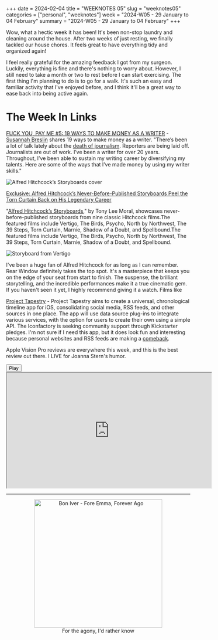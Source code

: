 +++
date = 2024-02-04
title = "WEEKNOTES 05"
slug = "weeknotes05"
categories = ["personal", "weeknotes"]
week = "2024-W05 - 29 January to 04 February"
summary = "2024-W05 - 29 January to 04 February"
+++

Wow, what a hectic week it has been! It's been non-stop laundry and cleaning around the house. After two weeks of just resting, we finally tackled our house chores. It feels great to have everything tidy and organized again!

I feel really grateful for the amazing feedback I got from my surgeon. Luckily, everything is fine and there's nothing to worry about. However, I still need to take a month or two to rest before I can start exercising. The first thing I'm planning to do is to go for a walk. It's such an easy and familiar activity that I've enjoyed before, and I think it'll be a great way to ease back into being active again.

# The Week In Links

[FUCK YOU, PAY ME #5: 19 WAYS TO MAKE MONEY AS A WRITER](https://susannahbreslin.com/blog/2024/1/27/19-ways-to-make-money-as-a-writer) - [Susannah Breslin](https://susannahbreslin.com/)  shares 19 ways to make money as a writer. "There’s been a lot of talk lately about the [death of journalism](https://www.nytimes.com/2024/01/24/business/media/media-industry-layoffs-decline.html). Reporters are being laid off. Journalists are out of work. I’ve been a writer for over 20 years. Throughout, I’ve been able to sustain my writing career by diversifying my talents. Here are some of the ways that I’ve made money by using my writer skills."

![Alfred Hitchcock’s Storyboards cover](/weeknotes/weeknotes05/Alfred-Hitchcock-Storyboards_cover_FINAL-1195x1536.jpg "Alfred Hitchcock’s Storyboards by novelist and Hitchcock scholar Tony Lee Moral")

 [Exclusive: Alfred Hitchcock’s Never-Before-Published Storyboards Peel the Torn Curtain Back on His Legendary Career](https://thefilmstage.com/exclusive-alfred-hitchcocks-never-before-published-storyboards-peel-the-torn-curtain-back-on-his-legendary-career/)
 
 "[Alfred Hitchcock’s Storyboards](https://www.amazon.com/Alfred-Hitchcock-Tony-Lee-Moral/dp/1789099544?&linkId=c03d7cd1d50fff9d3426efe3417483b5&language=en_US)," by Tony Lee Moral, showcases never-before-published storyboards from nine classic Hitchcock films.The featured films include Vertigo, The Birds, Psycho, North by Northwest, The 39 Steps, Torn Curtain, Marnie, Shadow of a Doubt, and Spellbound.The featured films include Vertigo, The Birds, Psycho, North by Northwest, The 39 Steps, Torn Curtain, Marnie, Shadow of a Doubt, and Spellbound.

![Storyboard from Vertigo](/weeknotes/weeknotes05/Alfred-Hitchcock-Storyboards-3.jpg "Storyboard from Vertigo")

I've been a huge fan of Alfred Hitchcock for as long as I can remember. Rear Window definitely takes the top spot. It's a masterpiece that keeps you on the edge of your seat from start to finish. The suspense, the brilliant storytelling, and the incredible performances make it a true cinematic gem. If you haven't seen it yet, I highly recommend giving it a watch. Films like

[Project Tapestry](https://www.kickstarter.com/projects/iconfactory/project-tapestry/) - Project Tapestry aims to create a universal, chronological timeline app for iOS, consolidating social media, RSS feeds, and other sources in one place. The app will use data source plug-ins to integrate various services, with the option for users to create their own using a simple API. The Iconfactory is seeking community support through Kickstarter pledges. I'm not sure if I need this app, but it does look fun and interesting because personal websites and RSS feeds are making a [comeback](https://matthiasott.com/notes/the-year-of-the-personal-website).

Apple Vision Pro reviews are everywhere this week, and this is the best review out there. I LIVE for Joanna Stern's humor.

<lite-youtube videoid="8xI10SFgzQ8" style="background-image: url(&quot;https://i.ytimg.com/vi/8xI10SFgzQ8/hqdefault.jpg&quot;);" class="lyt-activated"><button type="button" class="lty-playbtn"><span class="lyt-visually-hidden">Play</span></button><iframe width="560" height="315" title="Play" allow="accelerometer; autoplay; encrypted-media; gyroscope; picture-in-picture" allowfullscreen="" src="https://www.youtube-nocookie.com/embed/8xI10SFgzQ8?autoplay"></iframe></lite-youtube>

---

<div align="center">
   <a href="https://www.last.fm/music/Bon+Iver/For+Emma,+Forever+Ago"><img src="/weeknotes/weeknotes05/bon-iver-for-emma-forever-ago.webp" alt="Bon Iver - Fore Emma, Forever Ago" width="350">
</a>
<figcaption>For the agony, I'd rather know</figcaption>
</figure>
</div>